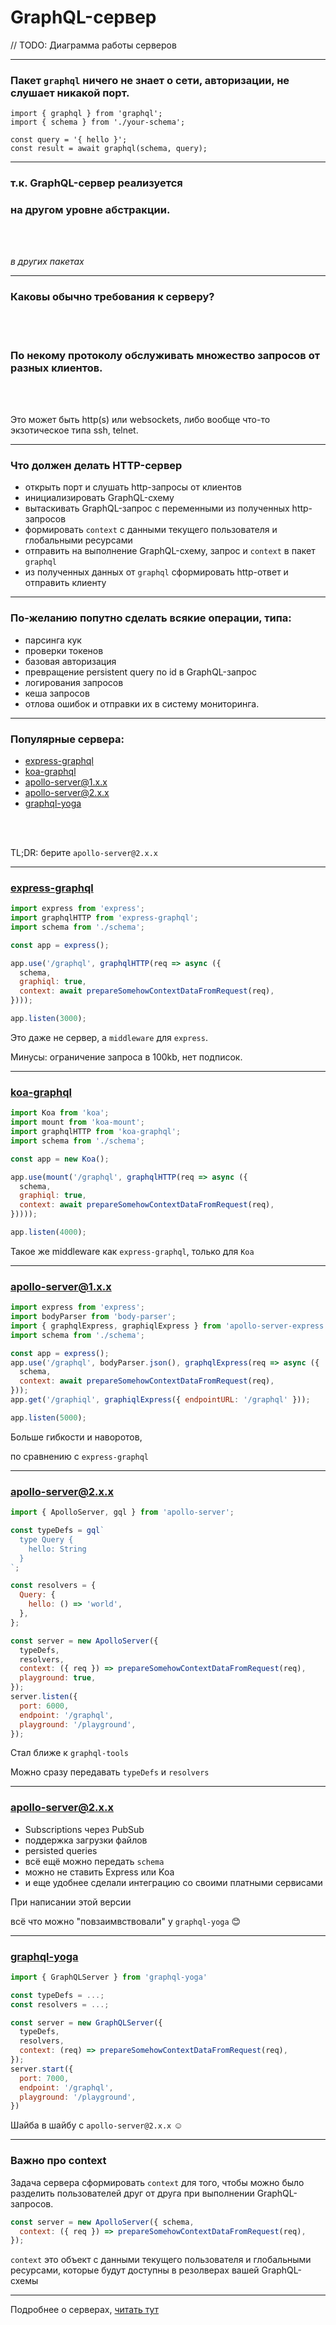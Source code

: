 # GraphQL-сервер

// TODO: Диаграмма работы серверов

-----

### Пакет `graphql` ничего не знает о сети, авторизации, не слушает никакой порт.

<pre><code>import { graphql } from 'graphql';
import { schema } from './your-schema';

const query = '{ hello }';
const result = await graphql(schema, query);
</code></pre>

-----

### т.к. GraphQL-сервер реализуется

### на другом уровне абстракции.

<br />
<br />

*в других пакетах*

-----

### Каковы обычно требования к серверу?

<br />
<br />

### По некому протоколу обслуживать множество запросов от разных клиентов. <!-- .element: class="fragment" -->

<br />
<br />

Это может быть http(s) или websockets, либо вообще что-то экзотическое типа ssh, telnet. <!-- .element: class="fragment" -->

-----

### Что должен делать HTTP-сервер

- открыть порт и слушать http-запросы от клиентов
- инициализировать GraphQL-схему
- вытаскивать GraphQL-запрос с переменными из полученных http-запросов
- формировать `context` с данными текущего пользователя и глобальными ресурсами
- отправить на выполнение GraphQL-схему, запрос и `context` в пакет `graphql`
- из полученных данных от `graphql` сформировать http-ответ и отправить клиенту

-----

### По-желанию попутно сделать всякие операции, типа:

- парсинга кук
- проверки токенов
- базовая авторизация
- превращение persistent query по id в GraphQL-запрос
- логирования запросов
- кеша запросов
- отлова ошибок и отправки их в систему мониторинга.

-----

### Популярные сервера:

- [express-graphql](https://github.com/graphql/express-graphql)
- [koa-graphql](https://github.com/chentsulin/koa-graphql)
- [apollo-server@1.x.x](https://github.com/apollographql/apollo-server/tree/version-1)
- [apollo-server@2.x.x](https://github.com/apollographql/apollo-server/tree/version-2)
- [graphql-yoga](https://github.com/prisma/graphql-yoga)

<br />
<br />

TL;DR: берите `apollo-server@2.x.x`

-----

### [express-graphql](https://github.com/graphql/express-graphql)

```js
import express from 'express';
import graphqlHTTP from 'express-graphql';
import schema from './schema';

const app = express();

app.use('/graphql', graphqlHTTP(req => async ({
  schema,
  graphiql: true,
  context: await prepareSomehowContextDataFromRequest(req),
})));

app.listen(3000);

```

Это даже не сервер, а `middleware` для `express`.

Минусы: ограничение запроса в 100kb, нет подписок.

-----

### [koa-graphql](https://github.com/chentsulin/koa-graphql)

```js
import Koa from 'koa';
import mount from 'koa-mount';
import graphqlHTTP from 'koa-graphql';
import schema from './schema';

const app = new Koa();

app.use(mount('/graphql', graphqlHTTP(req => async ({
  schema,
  graphiql: true,
  context: await prepareSomehowContextDataFromRequest(req),
}))));

app.listen(4000);

```

Такое же middleware как `express-graphql`, только для `Koa`

-----

### [apollo-server@1.x.x](https://github.com/apollographql/apollo-server/tree/version-1)

```js
import express from 'express';
import bodyParser from 'body-parser';
import { graphqlExpress, graphiqlExpress } from 'apollo-server-express';
import schema from './schema';

const app = express();
app.use('/graphql', bodyParser.json(), graphqlExpress(req => async ({
  schema,
  context: await prepareSomehowContextDataFromRequest(req),
}));
app.get('/graphiql', graphiqlExpress({ endpointURL: '/graphql' }));

app.listen(5000);

```

Больше гибкости и наворотов,

по сравнению с `express-graphql`

-----

### [apollo-server@2.x.x](https://github.com/apollographql/apollo-server/tree/version-2)

```js
import { ApolloServer, gql } from 'apollo-server';

const typeDefs = gql`
  type Query {
    hello: String
  }
`;

const resolvers = {
  Query: {
    hello: () => 'world',
  },
};

const server = new ApolloServer({
  typeDefs,
  resolvers,
  context: ({ req }) => prepareSomehowContextDataFromRequest(req),
  playground: true,
});
server.listen({
  port: 6000,
  endpoint: '/graphql',
  playground: '/playground',
});

```

<span class="fragment" data-code-focus="3-13">Стал ближе к `graphql-tools`</span>

<span class="fragment" data-code-focus="15-25">Можно сразу передавать `typeDefs` и `resolvers`</span>

-----

### apollo-server@2.x.x

- Subscriptions через PubSub
- поддержка загрузки файлов
- persisted queries
- всё ещё можно передать `schema`
- можно не ставить Express или Koa
- и еще удобнее сделали интеграцию со своими платными сервисами

При написании этой версии

всё что можно "повзаимвствовали" у `graphql-yoga` 😊

-----

### [graphql-yoga](https://github.com/prisma/graphql-yoga)

```js
import { GraphQLServer } from 'graphql-yoga'

const typeDefs = ...;
const resolvers = ...;

const server = new GraphQLServer({
  typeDefs,
  resolvers,
  context: (req) => prepareSomehowContextDataFromRequest(req),
});
server.start({
  port: 7000,
  endpoint: '/graphql',
  playground: '/playground',
})

```

Шайба в шайбу с `apollo-server@2.x.x` ☺️

-----

### Важно про context

Задача сервера сформировать `context` для того, чтобы можно было разделить пользователей друг от друга при выполнении GraphQL-запросов.

```js
const server = new ApolloServer({ schema,
  context: ({ req }) => prepareSomehowContextDataFromRequest(req),
});

```

`context` это объект с данными текущего пользователя и глобальными ресурсами, которые будут доступны в резолверах вашей GraphQL-схемы

-----

Подробнее о серверах, [читать тут](https://github.com/nodkz/conf-talks/tree/master/particles/graphql/server)